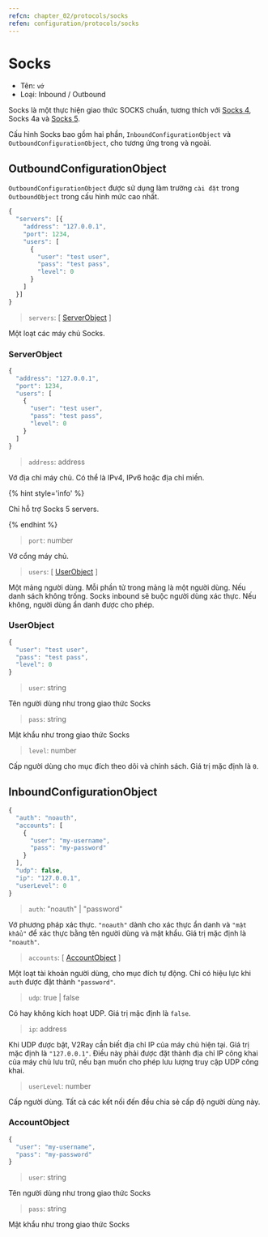 ```yaml
---
refcn: chapter_02/protocols/socks
refen: configuration/protocols/socks
---
```

# Socks

* Tên: `vớ`
* Loại: Inbound / Outbound

Socks là một thực hiện giao thức SOCKS chuẩn, tương thích với [Socks 4](http://ftp.icm.edu.pl/packages/socks/socks4/SOCKS4.protocol), Socks 4a và [Socks 5](http://ftp.icm.edu.pl/packages/socks/socks4/SOCKS4.protocol).

Cấu hình Socks bao gồm hai phần, `InboundConfigurationObject` và `OutboundConfigurationObject`, cho tương ứng trong và ngoài.

## OutboundConfigurationObject

`OutboundConfigurationObject` được sử dụng làm trường `cài đặt` trong `OutboundObject` trong cấu hình mức cao nhất.

```javascript
{
  "servers": [{
    "address": "127.0.0.1",
    "port": 1234,
    "users": [
      {
        "user": "test user",
        "pass": "test pass",
        "level": 0
      }
    ]
  }]
}
```

> `servers`: \[ [ServerObject](#serverobject) \]

Một loạt các máy chủ Socks.

### ServerObject

```javascript
{
  "address": "127.0.0.1",
  "port": 1234,
  "users": [
    {
      "user": "test user",
      "pass": "test pass",
      "level": 0
    }
  ]
}
```

> `address`: address

Vớ địa chỉ máy chủ. Có thể là IPv4, IPv6 hoặc địa chỉ miền.

{% hint style='info' %}

Chỉ hỗ trợ Socks 5 servers.

{% endhint %}

> `port`: number

Vớ cổng máy chủ.

> `users`: \[ [UserObject](#userobject) \]

Một mảng người dùng. Mỗi phần tử trong mảng là một người dùng. Nếu danh sách không trống. Socks inbound sẽ buộc người dùng xác thực. Nếu không, người dùng ẩn danh được cho phép.

### UserObject

```javascript
{
  "user": "test user",
  "pass": "test pass",
  "level": 0
}
```

> `user`: string

Tên người dùng như trong giao thức Socks

> `pass`: string

Mật khẩu như trong giao thức Socks

> `level`: number

Cấp người dùng cho mục đích theo dõi và chính sách. Giá trị mặc định là `0`.

## InboundConfigurationObject

```javascript
{
  "auth": "noauth",
  "accounts": [
    {
      "user": "my-username",
      "pass": "my-password"
    }
  ],
  "udp": false,
  "ip": "127.0.0.1",
  "userLevel": 0
}
```

> `auth`: "noauth" | "password"

Vớ phương pháp xác thực. `"noauth"` dành cho xác thực ẩn danh và `"mật khẩu"` để xác thực bằng tên người dùng và mật khẩu. Giá trị mặc định là `"noauth"`.

> `accounts`: \[ [AccountObject](#accountobject) \]

Một loạt tài khoản người dùng, cho mục đích tự động. Chỉ có hiệu lực khi `auth` được đặt thành `"password"`.

> `udp`: true | false

Có hay không kích hoạt UDP. Giá trị mặc định là `false`.

> `ip`: address

Khi UDP được bật, V2Ray cần biết địa chỉ IP của máy chủ hiện tại. Giá trị mặc định là `"127.0.0.1"`. Điều này phải được đặt thành địa chỉ IP công khai của máy chủ lưu trữ, nếu bạn muốn cho phép lưu lượng truy cập UDP công khai.

> `userLevel`: number

Cấp người dùng. Tất cả các kết nối đến đều chia sẻ cấp độ người dùng này.

### AccountObject

```javascript
{
  "user": "my-username",
  "pass": "my-password"
}
```

> `user`: string

Tên người dùng như trong giao thức Socks

> `pass`: string

Mật khẩu như trong giao thức Socks